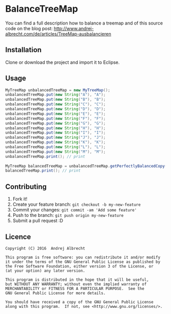 # BalanceTreeMap

You can find a full description how to balance a treemap and of this source code on the blog post: http://www.andrej-albrecht.com/de/articles/TreeMap-ausbalancieren

## Installation
Clone or download the project and import it to Eclipse.

## Usage

```java
MyTreeMap unbalancedTreeMap = new MyTreeMap();
unbalancedTreeMap.put(new String("A"), "A");
unbalancedTreeMap.put(new String("B"), "B");
unbalancedTreeMap.put(new String("C"), "C");
unbalancedTreeMap.put(new String("D"), "D");
unbalancedTreeMap.put(new String("E"), "E");
unbalancedTreeMap.put(new String("F"), "F");
unbalancedTreeMap.put(new String("G"), "G");
unbalancedTreeMap.put(new String("H"), "H");
unbalancedTreeMap.put(new String("I"), "I");
unbalancedTreeMap.put(new String("J"), "J");
unbalancedTreeMap.put(new String("K"), "K");
unbalancedTreeMap.put(new String("L"), "L");
unbalancedTreeMap.put(new String("M"), "M");
unbalancedTreeMap.print(); // print
	
MyTreeMap balancedTreeMap = unbalancedTreeMap.getPerfectlyBalancedCopy();
balancedTreeMap.print(); // print
```

## Contributing
1. Fork it!
2. Create your feature branch: `git checkout -b my-new-feature`
3. Commit your changes: `git commit -am 'Add some feature'`
4. Push to the branch: `git push origin my-new-feature`
5. Submit a pull request :D


## Licence
    Copyright (C) 2016  Andrej Albrecht
 
    This program is free software: you can redistribute it and/or modify
    it under the terms of the GNU General Public License as published by
    the Free Software Foundation, either version 3 of the License, or
    (at your option) any later version.

    This program is distributed in the hope that it will be useful,
    but WITHOUT ANY WARRANTY; without even the implied warranty of
    MERCHANTABILITY or FITNESS FOR A PARTICULAR PURPOSE.  See the
    GNU General Public License for more details.

    You should have received a copy of the GNU General Public License
    along with this program.  If not, see <http://www.gnu.org/licenses/>.
